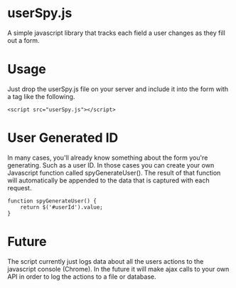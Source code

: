 # userSpy.js

A simple javascript library that tracks each field a user changes as they
fill out a form.

# Usage

Just drop the userSpy.js file on your server and include it into the form with
a tag like the following.

    <script src="userSpy.js"></script>
  
# User Generated ID

In many cases, you'll already know something about the form you're generating.
Such as a user ID. In those cases you can create your own Javascript function
called spyGenerateUser(). The result of that function will automatically be
appended to the data that is captured with each request.

    function spyGenerateUser() {
        return $('#userId').value;
    }

# Future

The script currently just logs data about all the users actions to the javascript
console (Chrome). In the future it will make ajax calls to your own API in
order to log the actions to a file or database.